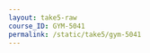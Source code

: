 ```yaml
---
layout: take5-raw
course_ID: GYM-5041
permalink: /static/take5/gym-5041
---
```


[1]: https://thegymnasium.com/take5
[2]: https://thegymnasium.com/courses
